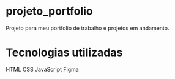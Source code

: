 # projeto_portfolio
Projeto para meu portfolio de trabalho e projetos em andamento. 


# Tecnologias utilizadas
HTML
CSS
JavaScript 
Figma
